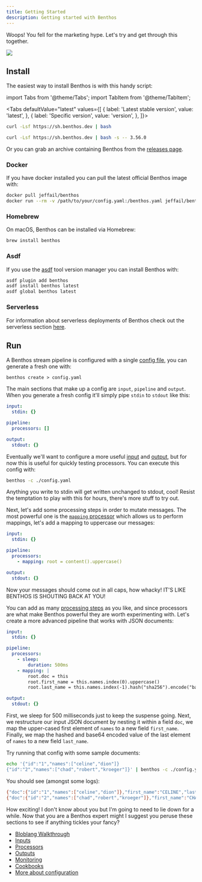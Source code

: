 ```yaml
---
title: Getting Started
description: Getting started with Benthos
---
```


Woops! You fell for the marketing hype. Let's try and get through this together.

<div style={{textAlign: 'center'}}><img style={{maxWidth: '300px'}} src="/img/teacher-blob.svg" /></div>

## Install

The easiest way to install Benthos is with this handy script:

import Tabs from '@theme/Tabs';
import TabItem from '@theme/TabItem';

<Tabs defaultValue="latest" values={[
  { label: 'Latest stable version', value: 'latest', },
  { label: 'Specific version', value: 'version', },
]}>
<TabItem value="latest">

```sh
curl -Lsf https://sh.benthos.dev | bash
```

</TabItem>
<TabItem value="version">

```sh
curl -Lsf https://sh.benthos.dev | bash -s -- 3.56.0
```

</TabItem>
</Tabs>

Or you can grab an archive containing Benthos from the [releases page][releases].

### Docker

If you have docker installed you can pull the latest official Benthos image with:

```sh
docker pull jeffail/benthos
docker run --rm -v /path/to/your/config.yaml:/benthos.yaml jeffail/benthos
```

### Homebrew

On macOS, Benthos can be installed via Homebrew:

```sh
brew install benthos
```

### Asdf

If you use the [asdf](https://asdf-vm.com/) tool version manager you can install Benthos with:

```sh
asdf plugin add benthos
asdf install benthos latest
asdf global benthos latest
```

### Serverless

For information about serverless deployments of Benthos check out the serverless section [here][serverless].

## Run

A Benthos stream pipeline is configured with a single [config file][configuration], you can generate a fresh one with:

```shell
benthos create > config.yaml
```

The main sections that make up a config are `input`, `pipeline` and `output`. When you generate a fresh config it'll simply pipe `stdin` to `stdout` like this:

```yaml
input:
  stdin: {}

pipeline:
  processors: []

output:
  stdout: {}
```

Eventually we'll want to configure a more useful [input][inputs] and [output][outputs], but for now this is useful for quickly testing processors. You can execute this config with:

```sh
benthos -c ./config.yaml
```

Anything you write to stdin will get written unchanged to stdout, cool! Resist the temptation to play with this for hours, there's more stuff to try out.

Next, let's add some processing steps in order to mutate messages. The most powerful one is the [`mapping` processor][processors.mapping] which allows us to perform mappings, let's add a mapping to uppercase our messages:

```yaml
input:
  stdin: {}

pipeline:
  processors:
    - mapping: root = content().uppercase()

output:
  stdout: {}
```

Now your messages should come out in all caps, how whacky! IT'S LIKE BENTHOS IS SHOUTING BACK AT YOU!

You can add as many [processing steps][processors] as you like, and since processors are what make Benthos powerful they are worth experimenting with. Let's create a more advanced pipeline that works with JSON documents:

```yaml
input:
  stdin: {}

pipeline:
  processors:
    - sleep:
        duration: 500ms
    - mapping: |
        root.doc = this
        root.first_name = this.names.index(0).uppercase()
        root.last_name = this.names.index(-1).hash("sha256").encode("base64")

output:
  stdout: {}
```

First, we sleep for 500 milliseconds just to keep the suspense going. Next, we restructure our input JSON document by nesting it within a field `doc`, we map the upper-cased first element of `names` to a new field `first_name`. Finally, we map the hashed and base64 encoded value of the last element of `names` to a new field `last_name`.

Try running that config with some sample documents:

```sh
echo '{"id":"1","names":["celine","dion"]}
{"id":"2","names":["chad","robert","kroeger"]}' | benthos -c ./config.yaml
```

You should see (amongst some logs):

```sh
{"doc":{"id":"1","names":["celine","dion"]},"first_name":"CELINE","last_name":"1VvPgCW9sityz5XAMGdI2BTA7/44Wb3cANKxqhiCo50="}
{"doc":{"id":"2","names":["chad","robert","kroeger"]},"first_name":"CHAD","last_name":"uXXg5wCKPjpyj/qbivPbD9H9CZ5DH/F0Q1Twytnt2hQ="}
```

How exciting! I don't know about you but I'm going to need to lie down for a while. Now that you are a Benthos expert might I suggest you peruse these sections to see if anything tickles your fancy?

- [Bloblang Walkthrough][bloblang.walkthrough]
- [Inputs][inputs]
- [Processors][processors]
- [Outputs][outputs]
- [Monitoring][monitoring]
- [Cookbooks][cookbooks]
- [More about configuration][configuration]

[proc_proc_field]: /docs/components/processors/process_field
[proc_text]: /docs/components/processors/text
[processors]: /docs/components/processors/about
[processors.mapping]: /docs/components/processors/mapping
[inputs]: /docs/components/inputs/about
[outputs]: /docs/components/outputs/about
[jmespath]: http://jmespath.org/
[releases]: https://github.com/benthosdev/benthos/releases
[serverless]: /docs/guides/serverless/about
[configuration]: /docs/configuration/about
[monitoring]: /docs/guides/monitoring
[cookbooks]: /cookbooks
[bloblang.walkthrough]: /docs/guides/bloblang/walkthrough
